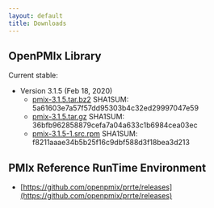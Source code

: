 ```yaml
---
layout: default
title: Downloads
---
```


OpenPMIx Library
----------------
Current stable:

- Version 3.1.5 (Feb 18, 2020)
    - [pmix-3.1.5.tar.bz2](https://openpmix.github.io/code/downloads/pmix-3.1.5.tar.bz2)  SHA1SUM: 5a61603e7a57f57dd95303b4c32ed29997047e59
    - [pmix-3.1.5.tar.gz](https://openpmix.github.io/code/downloads/pmix-3.1.5.tar.gz)   SHA1SUM: 36bfb962858879cefa7a04a633c1b6984cea03ec
    - [pmix-3.1.5-1.src.rpm](https://openpmix.github.io/code/downloads/pmix-3.1.5-1.src.rpm)  SHA1SUM: f8211aaae34b5b25f16c9dbf588d3f18bea3d213


PMIx Reference RunTime Environment
----------------------------------
 - [https://github.com/openpmix/prrte/releases](https://github.com/openpmix/prrte/releases)

